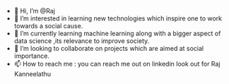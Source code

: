 - 👋 Hi, I’m @Raj
- 👀 I’m interested in learning new technologies which inspire one to work towards a social cause.
- 🌱 I’m currently learning machine learning along with a bigger aspect of data science ,its relevance to improve society.
- 💞️ I’m looking to collaborate on projects which are aimed at social importance.
- 📫 How to reach me : you can reach me out on linkedin look out for Raj Kanneelathu

<!---
krajeshdas/krajeshdas is a ✨ special ✨ repository because its `README.md` (this file) appears on your GitHub profile.
You can click the Preview link to take a look at your changes.
--->

